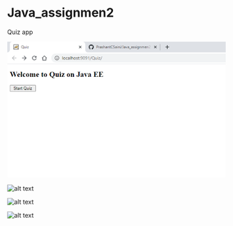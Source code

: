 # Java_assignmen2
Quiz app

![alt text](1.png)

![alt text](http://url/to/img.png)

![alt text](http://url/to/img.png)

![alt text](http://url/to/img.png)
